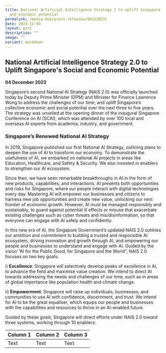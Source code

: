 ```yaml
---
title: National Artificial Intelligence Strategy 2 to uplift Singapore's social
  and economic potential
permalink: /media-hub/press-releases/04122023/
date: 2023-12-04
layout: post
description: ""
image: ""
variant: markdown
---
```

## National Artificial Intelligence Strategy 2.0 to Uplift Singapore's Social and Economic Potential

**04 December 2023**

Singapore’s second National AI Strategy (NAIS 2.0) was officially launched today by Deputy Prime Minister (DPM) and Minister for Finance Lawrence Wong to address the challenges of our time, and uplift Singapore’s collective economic and social potential over the next three to five years. The strategy was unveiled at the opening dinner of the inaugural Singapore Conference on AI (SCAI), which was attended by over 100 local and overseas AI experts from academia, industry, and government.

### Singapore’s Renewed National AI Strategy

In 2019, Singapore published our first National AI Strategy, outlining plans to deepen the use of AI to transform our economy. To demonstrate the usefulness of AI, we embarked on national AI projects in areas like Education, Healthcare, and Safety & Security. We also invested in enablers to strengthen our AI ecosystem.

Since then, we have seen remarkable breakthroughs in AI in the form of new products, capabilities, and interactions. AI presents both opportunities and risks for Singapore, where our people interact with digital technologies every day. Mastering AI will empower our businesses and citizens to harness new job opportunities and create new value, unlocking our next frontier of economic growth. However, AI must be managed responsibly and sustainably, to guard against potential ill effects or misuse that exacerbate existing challenges such as cyber threats and mis/disinformation, so that everyone can engage with AI safely and confidently.

In this new era of AI, the Singapore Government’s updated NAIS 2.0 outlines our ambition and commitment to building a trusted and responsible AI ecosystem, driving innovation and growth through AI, and empowering our people and businesses to understand and engage with AI. Guided by the vision “AI for the Public Good, for Singapore and the World”, NAIS 2.0 focuses on two key goals:

i) **Excellence**: Singapore will selectively develop peaks of excellence in AI, to advance the field and maximise value creation. We intend to direct AI towards addressing the needs and challenges of our time, such as in areas of global importance like population health and climate change.

ii) **Empowerment**: Singapore will raise up individuals, businesses, and communities to use AI with confidence, discernment, and trust. We intend for AI to be the great equaliser, which equips our people and businesses with the capabilities and resources to thrive in an AI-enabled future.

Guided by these goals, Singapore will direct efforts under NAIS 2.0 toward three systems, working through 10 enablers:



| Column 1 | Column 2 | Column 3 |
| -------- | -------- | -------- |
| Text     | Text     | Text     |

